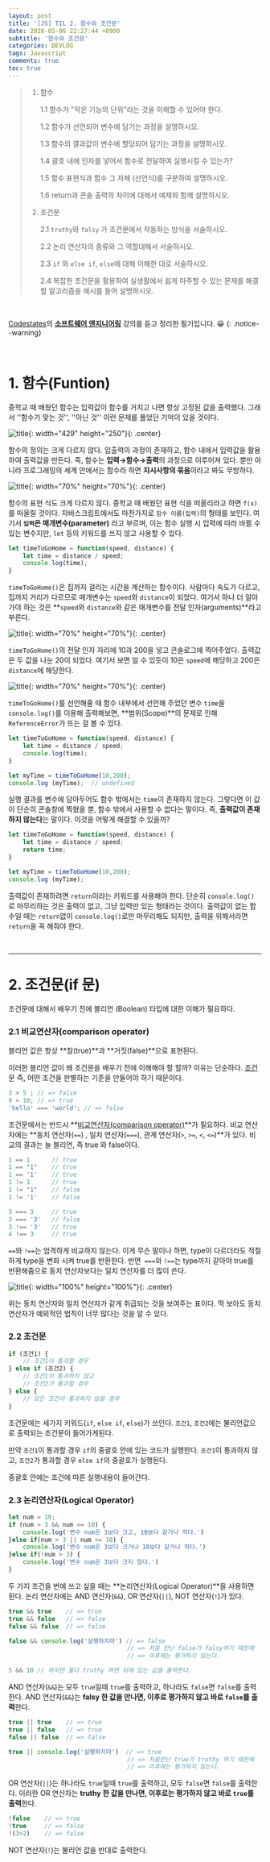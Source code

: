 ```yaml
---
layout: post
title: '[JS] TIL 2. 함수와 조건문'
date: 2020-05-06 22:27:44 +0900
subtitle: '함수와 조건문'
categories: DEVLOG
tags: Javascript
comments: true
toc: true
---
```


> 1. 함수
>
>    1.1 함수가 "작은 기능의 단위"라는 것을 이해할 수 있어야 한다.
>    
>    1.2 함수가 선언되어 변수에 담기는 과정을 설명하시오.
>    
>    1.3 함수의 결과값이 변수에 할당되어 담기는 과정을 설명하시오.
>    
>    1.4 괄호 내에 인자를 넣어서 함수로 전달하여 실행시킬 수 있는가?
>    
>    1.5 함수 표현식과 함수 그 자체 (선언식)를 구분하여 설명하시오.
>    
>    1.6 return과 콘솔 출력의 차이에 대해서 예제와 함께 설명하시오.
>    
> 2. 조건문
>
>    2.1 `truthy`와 `falsy` 가 조건문에서 작동하는 방식을 서술하시오.
>
>    2.2 논리 연산자의 종류와 그 역할대해서 서술하시오.
>
>    2.3 `if` 와 `else if`, `else`에 대해 이해한 대로 서술하시오.
>
>    2.4 복잡한 조건문을 활용하여 실생활에서 쉽게 마주할 수 있는 문제를 해결할 알고리즘을 예시를 들어 설명하시오.

<br>

[Codestates](https://codestates.com/)의 **[소프트웨어 엔지니어링](https://codestates.com/course/software-engineering)** 강의를 듣고 정리한 필기입니다. 😀 
{: .notice--warning}

<br>


# 1. 함수(Funtion)

중학교 때 배웠던 함수는 입력값이 함수를 거치고 나면 항상 고정된 값을 출력했다. 그래서 ''함수가 맞는 것'', ''아닌 것'' 이런 문제를 풀었던 기억이 있을 것이다. 

![title](/assets/img/JS-TIL/TIL2/2020-05-06-TIL2-1.png){: width="429" height="250"}{: .center}

함수의 정의는 크게 다르지 않다. 입출력의 과정이 존재하고, 함수 내에서 입력값을 활용하여 출력값을 만든다. 즉, 함수는 **입력→함수→출력**의 과정으로 이루어져 있다. 뿐만 아니라 프로그래밍의 세계 안에서는 함수라 하면 **지시사항의 묶음**이라고 봐도 무방하다. 

![title](/assets/img/JS-TIL/TIL2/2020-05-06-TIL2-2.png){: width="70%" height="70%"}{: .center}

함수의 표현 식도 크게 다르지 않다. 중학교 때 배웠던 표현 식을 떠올리라고 하면 `f(x)`를 떠올릴 것이다. 자바스크립트에서도 마찬가지로 `함수 이름(입력)`의 형태를 보인다. 여기서 **`입력`은 매개변수(parameter)** 라고 부르며, 이는 함수 실행 시 입력에 따라 바뀔 수 있는 변수지만, `let` 등의 키워드를 쓰지 않고 사용할 수 있다.

```js
let timeToGoHome = function(speed, distance) {
    let time = distance / speed;
    console.log(time);
}
```

`timeToGoHome()`은 집까지 걸리는 시간을 계산하는 함수이다. 사람마다 속도가 다르고, 집까지 거리가 다르므로 매개변수는 `speed`와 `distance`이 되었다. 여기서 하나 더 알아가야 하는 것은 **`speed`와 `distance`와 같은 매개변수를 전달 인자(arguments)**라고 부른다. 

![title](/assets/img/JS-TIL/TIL2/2020-05-06-TIL2-3.png){: width="70%" height="70%"}{: .center}

`timeToGoHome()`의 전달 인자 자리에 10과 200을 넣고 콘솔로그에 찍어주었다. 출력값은 두 값을 나눈 20이 되었다. 여기서 보면 알 수 있듯이 10은 `speed`에 해당하고 200은 `distance`에 해당한다.

![title](/assets/img/JS-TIL/TIL2/2020-05-06-TIL2-4.png){: width="70%" height="70%"}{: .center}

`timeToGoHome()`를 선언해줄 때 함수 내부에서 선언해 주었던 변수 `time`을 `console.log()`를 이용해 출력해보면, **범위(Scope)**의 문제로 인해 `ReferenceError`가 뜨는 걸 볼 수 있다. 



```js
let timeToGoHome = function(speed, distance) {
    let time = distance / speed;
    console.log(time);
}

let myTime = timeToGoHome(10,200);
console.log (myTime);  // undefined
```

실행 결과를 변수에 담아두어도 함수 밖에서는 `time`이 존재하지 않는다. 그렇다면 이 값이 단순히 콘솔창에 찍혔을 뿐, 함수 밖에서 사용할 수 없다는 말이다. 즉, **출력값이 존재하지 않는다**는 말이다. 이것을 어떻게 해결할 수 있을까?

```js
let timeToGoHome = function(speed, distance) {
    let time = distance / speed;
    return time;
}

let myTime = timeToGoHome(10,200);
console.log (myTime);
```

출력값이 존재하려면 `return`이라는 키워드를 사용해야 한다. 단순히 `console.log()` 로 마무리하는 것은 출력이 없고, 그냥 입력만 있는 형태라는 것이다. 출력값이 없는 함수일 때는 `return`없이 `console.log()`로만 마무리해도 되지만, 출력을 위해서라면 `return`을 꼭 해줘야 한다.

<br>

***

# 2. 조건문(if 문)

조건문에 대해서 배우기 전에 블리언 (Boolean) 타입에 대한 이해가 필요하다. 

###     2.1 비교연산자(comparison operator)

블리언 값은 항상 **참(true)**과 **거짓(false)**으로 표현된다. 

이러한 블리언 값이 왜 조건문을 배우기 전에 이해해야 할 할까? 이유는 단순하다. <u>조건</u>문 즉, 어떤 조건을 판별하는 기준을 만들어야 하기 때문이다. 

```js
3 > 5 ; // => false
9 < 10; // => true
'hello' === 'world'; // => false
```

조건문에서는 반드시 **<u>비교연산자(comparison operator)</u>**가 필요하다. 비교 연산자에는 **동치 연산자(`==`) , 일치 연산자(`===`), 관계 연산자(`>`, `>=`, `<`, `<=`)**가 있다. 비교의 결과는 늘 블리언, 즉 true 와 false이다.

```js
1 == 1      // true
1 == "1"    // true
1 == '1'    // true
1 != 1      // true
1 != "1"    // false
1 != '1'    // false

3 === 3     // true
3 === '3'   // false
3 !== '3'   // true
4 !== 3     // true
```

`==`와 `!==`는 엄격하게 비교하지 않는다. 이게 무슨 말이나 하면, type이 다르더라도 적절하게 type을 변화 시켜 true를 반환한다. 반면` ===`와 `!==`는 type까지 같아야 true를 반환해줌으로 동치 연산자보다는 일치 연산자를 더 많이 쓴다.

![title](/assets/img/JS-TIL/TIL2/2020-05-06-TIL2-5.png){: width="100%" height="100%"}{: .center}

위는 동치 연산자와 일치 연산자가 같게 취급되는 것을 보여주는 표이다. 딱 보아도 동치 연산자가 예외적인 법칙이 너무 많다는 것을 알 수 있다.

###      2.2 조건문

```js
if (조건1) {
    // 조건1이 통과할 경우
} else if (조건2) {
    // 조건1이 통과하지 않고
    // 조건2가 통과할 경우 
} else {
    // 모든 조건이 통과하지 않을 경우
}
```

조건문에는 세가지 키워드(`if`, `else if`, `else`)가 쓰인다. `조건1`, `조건2`에는 불리언값으로 출력되는 조건문이 들어가게된다. 

만약 `조건1`이 통과할 경우 `if`의 중괄호 안에 있는 코드가 실행한다. `조건1`이 통과하지 않고, `조건2`가 통과할 경우 `else if`의 중괄호가 실행된다. 

중괄호 안에는 조건에 따른 실행내용이 들어간다.

###     2.3 논리연산자(Logical Operator)

```js
let num = 10;
if (num > 3 && num <= 10) {
    console.log('변수 num은 3보다 크고, 10보다 같거나 작다.')
}else if(num > 3 || num <= 10) {
    console.log('변수 num은 3보다 크거나 10보다 같거나 작다.')
}else if(!num > 3) {
    console.log('변수 num은 3보다 크지 않다.')
}
```

두 가지 조건을 번에 쓰고 싶을 때는 **논리연산자(Logical Operator)**을 사용하면 된다. 논리 연산자에는 AND 연산자(`&&`), OR 연산자(`||`), NOT 연산자(`!`)가 있다.

```js
true && true    // => true
true && false   // => false
false && false  // => false

false && console.log('실행하지마') // => false
                                 // => 처음 만난 false가 falsy하기 때문에 
                                 // => 이후에는 평가하지 않는다.

5 && 10 // 하지만 둘다 truthy 하면 뒤에 있는 값을 출력한다.
```

AND 연산자(`&&`)는 모두 `true`일때 `true`를 출력하고, 하나라도 `false`면 `false`를 출력한다. AND 연산자(`&&`)는 **falsy 한 값을 만나면, 이후로 평가하지 않고 바로 `false`를 출력**한다.

```js
true || true    // => true
true || false   // => true
false || false  // => false

true || console.log('실행하지마')  // => true
                                 // => 처음만난 true가 truthy 하기 때문에 
                                 // => 이후에는 평가하지 않는다.
```

OR 연산자(`||`)는 하나라도 `true`일때 `true`를 출력하고, 모두 `false`면 `false`를 출력한다. 이러한 OR 연산자는 **truthy 한 값을 만나면, 이후로는 평가하지 않고 바로 `true`를 출력**한다.

```js
!false    // => true
!true     // => false
!(3>2)    // => false
```

 NOT 연산자(`!`)는 불리언 값을 반대로 출력한다.

